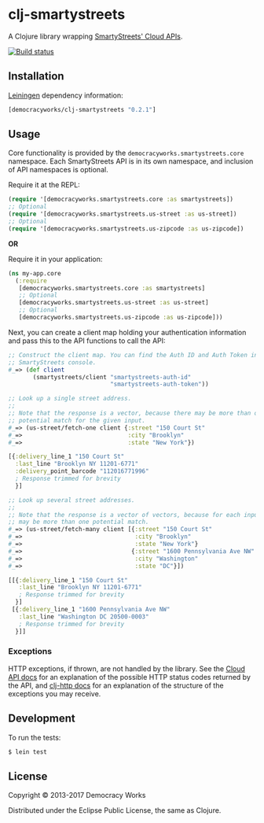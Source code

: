 # clj-smartystreets

A Clojure library wrapping
[SmartyStreets' Cloud APIs](https://smartystreets.com/docs/cloud).

[![Build status](https://badge.buildkite.com/3458e16eafe76dc552e05db79f651401fa300f149e2c26dec3.svg?branch=main)](https://buildkite.com/democracyworks/clj-smartystreets)

## Installation

[Leiningen](https://github.com/technomancy/leiningen) dependency information:

```clojure
[democracyworks/clj-smartystreets "0.2.1"]
```

## Usage

Core functionality is provided by the `democracyworks.smartystreets.core`
namespace. Each SmartyStreets API is in its own namespace, and inclusion of API
namespaces is optional.

Require it at the REPL:

```clojure
(require '[democracyworks.smartystreets.core :as smartystreets])
;; Optional
(require '[democracyworks.smartystreets.us-street :as us-street])
;; Optional
(require '[democracyworks.smartystreets.us-zipcode :as us-zipcode])
```

**OR**

Require it in your application:

```clojure
(ns my-app.core
  (:require
   [democracyworks.smartystreets.core :as smartystreets]
   ;; Optional
   [democracyworks.smartystreets.us-street :as us-street]
   ;; Optional
   [democracyworks.smartystreets.us-zipcode :as us-zipcode]))
```

Next, you can create a client map holding your authentication information and
pass this to the API functions to call the API:

```clojure
;; Construct the client map. You can find the Auth ID and Auth Token in the
;; SmartyStreets console.
#_=> (def client
       (smartystreets/client "smartystreets-auth-id"
                             "smartystreets-auth-token"))

;; Look up a single street address.
;;
;; Note that the response is a vector, because there may be more than one
;; potential match for the given input.
#_=> (us-street/fetch-one client {:street "150 Court St"
#_=>                              :city "Brooklyn"
#_=>                              :state "New York"})

[{:delivery_line_1 "150 Court St"
  :last_line "Brooklyn NY 11201-6771"
  :delivery_point_barcode "112016771996"
  ; Response trimmed for brevity
  }]

;; Look up several street addresses.
;;
;; Note that the response is a vector of vectors, because for each input there
;; may be more than one potential match.
#_=> (us-street/fetch-many client [{:street "150 Court St"
#_=>                                :city "Brooklyn"
#_=>                                :state "New York"}
#_=>                               {:street "1600 Pennsylvania Ave NW"
#_=>                                :city "Washington"
#_=>                                :state "DC"}])

[[{:delivery_line_1 "150 Court St"
   :last_line "Brooklyn NY 11201-6771"
   ; Response trimmed for brevity
  }]
 [{:delivery_line_1 "1600 Pennsylvania Ave NW"
   :last_line "Washington DC 20500-0003"
   ; Response trimmed for brevity
  }]]
```

### Exceptions

HTTP exceptions, if thrown, are not handled by the library. See the
[Cloud API docs](https://smartystreets.com/docs/cloud) for an explanation of the
possible HTTP status codes returned by the API, and
[clj-http docs](https://github.com/dakrone/clj-http#exceptions) for an
explanation of the structure of the exceptions you may receive.

## Development

To run the tests:

```sh
$ lein test
```

## License

Copyright © 2013-2017 Democracy Works

Distributed under the Eclipse Public License, the same as Clojure.
